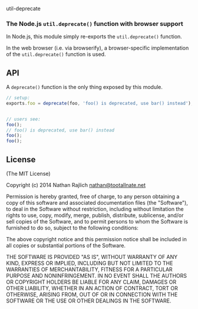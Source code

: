 util-deprecate

### The Node.js `util.deprecate()` function with browser support

In Node.js, this module simply re-exports the `util.deprecate()` function.

In the web browser (i.e. via browserify), a browser-specific implementation
of the `util.deprecate()` function is used.


## API

A `deprecate()` function is the only thing exposed by this module.

``` javascript
// setup:
exports.foo = deprecate(foo, 'foo() is deprecated, use bar() instead');


// users see:
foo();
// foo() is deprecated, use bar() instead
foo();
foo();
```


## License

(The MIT License)

Copyright (c) 2014 Nathan Rajlich <nathan@tootallnate.net>

Permission is hereby granted, free of charge, to any person
obtaining a copy of this software and associated documentation
files (the "Software"), to deal in the Software without
restriction, including without limitation the rights to use,
copy, modify, merge, publish, distribute, sublicense, and/or sell
copies of the Software, and to permit persons to whom the
Software is furnished to do so, subject to the following
conditions:

The above copyright notice and this permission notice shall be
included in all copies or substantial portions of the Software.

THE SOFTWARE IS PROVIDED "AS IS", WITHOUT WARRANTY OF ANY KIND,
EXPRESS OR IMPLIED, INCLUDING BUT NOT LIMITED TO THE WARRANTIES
OF MERCHANTABILITY, FITNESS FOR A PARTICULAR PURPOSE AND
NONINFRINGEMENT. IN NO EVENT SHALL THE AUTHORS OR COPYRIGHT
HOLDERS BE LIABLE FOR ANY CLAIM, DAMAGES OR OTHER LIABILITY,
WHETHER IN AN ACTION OF CONTRACT, TORT OR OTHERWISE, ARISING
FROM, OUT OF OR IN CONNECTION WITH THE SOFTWARE OR THE USE OR
OTHER DEALINGS IN THE SOFTWARE.
